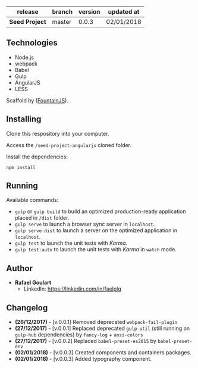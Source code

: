 release                      | branch                  | version | updated at
-----------------------------|-------------------------|---------|-------------
**Seed Project**             | master                  | 0.0.3   | 02/01/2018

## Technologies

* Node.js
* webpack
* Babel
* Gulp
* AngularJS
* LESS

Scaffold by ([FountainJS](http://fountainjs.io)).

## Installing

Clone this respository into your computer.

Access the ``/seed-project-angularjs`` cloned folder.

Install the dependencies:
```
npm install
```

## Running

Available commands:

* ``gulp`` or ``gulp build`` to build an optimized production-ready application placed in ``/dist`` folder.
* ``gulp serve`` to launch a browser sync server in ``localhost``.
* ``gulp serve:dist`` to launch a server on the optimized application in ``localhost``.
* ``gulp test`` to launch the unit tests with _Karma_.
* ``gulp test:auto`` to launch the unit tests with _Karma_ in `watch` mode.

## Author

* **Rafael Goulart**
	* LinkedIn: https://linkedin.com/in/faelplg

## Changelog

* **(26/12/2017)** - [v.0.0.1] Removed deprecated ``webpack-fail-plugin``
* **(27/12/2017)** - [v.0.0.1] Replaced deprecated ``gulp-util`` (still running on ``gulp-hub`` dependencies) by ``fancy-log`` + ``ansi-colors``
* **(27/12/2017)** - [v.0.0.2] Replaced ``babel-preset-es2015`` by ``babel-preset-env``
* **(02/01/2018)** - [v.0.0.3] Created components and containers packages.
* **(02/01/2018)** - [v.0.0.3] Added typography component.
